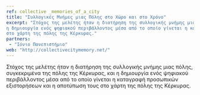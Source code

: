 ```yaml
---
ref: collective _memories_of_a_city
title: "Συλλογικές Μνήμες μιας Πόλης στο Χώρο και στο Χρόνο"
excerpt: "Στόχος της μελέτης ήταν η διατήρηση της συλλογικής μνήμης μιας πόλης, συγκεκριμένα της πόλης της Κέρκυρας, και 
η δημιουργία ενός ψηφιακού περιβάλλοντος μέσα από το οποίο γίνεται η καταγραφή προσωπικών εξιστορήσεων και η αποτύπωση τους
στο χάρτη της πόλης της Κέρκυρας."
partners:
 - "Ιόνιο Πανεπιστήμιο"
web: "http://collectivecitymemory.net/"
---
```


Στόχος της μελέτης ήταν η διατήρηση της συλλογικής μνήμης μιας πόλης, συγκεκριμένα της πόλης της Κέρκυρας, και η δημιουργία 
ενός ψηφιακού περιβάλλοντος μέσα από το οποίο γίνεται η καταγραφή προσωπικών εξιστορήσεων και η αποτύπωση τους στο χάρτη της
πόλης της Κέρκυρας.
